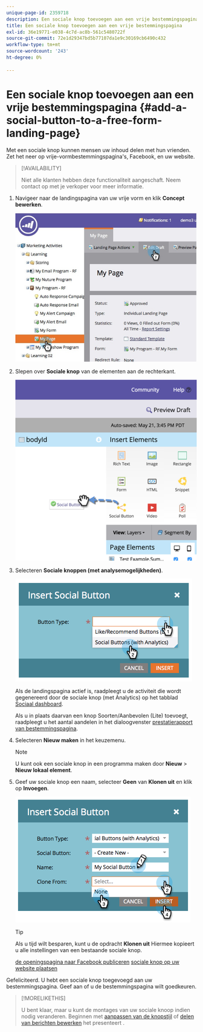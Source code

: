 ```yaml
---
unique-page-id: 2359718
description: Een sociale knop toevoegen aan een vrije bestemmingspagina - Marketo Docs - Productdocumentatie
title: Een sociale knop toevoegen aan een vrije bestemmingspagina
exl-id: 36e19771-e038-4c7d-ac8b-561c5480722f
source-git-commit: 72e1d29347bd5b77107da1e9c30169cb6490c432
workflow-type: tm+mt
source-wordcount: '243'
ht-degree: 0%

---
```


# Een sociale knop toevoegen aan een vrije bestemmingspagina {#add-a-social-button-to-a-free-form-landing-page}

Met een sociale knop kunnen mensen uw inhoud delen met hun vrienden. Zet het neer op vrije-vormbestemmingspagina&#39;s, Facebook, en uw website.

>[!AVAILABILITY]
>
>Niet alle klanten hebben deze functionaliteit aangeschaft. Neem contact op met je verkoper voor meer informatie.

1. Navigeer naar de landingspagina van uw vrije vorm en klik **Concept bewerken**.

   ![](assets/scoring.jpg)

1. Slepen over **Sociale knop** van de elementen aan de rechterkant.

   ![](assets/image2015-5-21-15-3a47-3a46.png)

1. Selecteren **Sociale knoppen (met analysemogelijkheden)**.

   ![](assets/image2014-9-17-10-3a35-3a13.png)

   Als de landingspagina actief is, raadpleegt u de activiteit die wordt gegenereerd door de sociale knop (met Analytics) op het tabblad [Sociaal dashboard](/help/marketo/product-docs/demand-generation/social/social-functions/view-social-performance.md).

   Als u in plaats daarvan een knop Soorten/Aanbevolen (Lite) toevoegt, raadpleegt u het aantal aandelen in het dialoogvenster [prestatierapport van bestemmingspagina](/help/marketo/product-docs/demand-generation/landing-pages/understanding-landing-pages/landing-page-performance-report.md).

1. Selecteren **Nieuw maken** in het keuzemenu.

   >[!NOTE]
   >
   >U kunt ook een sociale knop in een programma maken door **Nieuw** > **Nieuw lokaal element**.

1. Geef uw sociale knop een naam, selecteer **Geen** van **Klonen uit** en klik op **Invoegen**.

   ![](assets/image2014-9-17-10-3a35-3a26.png)

   >[!TIP]
   >
   >Als u tijd wilt besparen, kunt u de opdracht **Klonen uit** Hiermee kopieert u alle instellingen van een bestaande sociale knop.

   [de openingspagina naar Facebook publiceren](/help/marketo/product-docs/demand-generation/facebook/publish-landing-pages-to-facebook.md) [sociale knop op uw website plaatsen](/help/marketo/product-docs/demand-generation/social/social-functions/deploy-social-on-your-website.md)

Gefeliciteerd.  U hebt een sociale knop toegevoegd aan uw bestemmingspagina. Geef aan of u de bestemmingspagina wilt goedkeuren.

>[!MORELIKETHIS]
>
>U bent klaar, maar u kunt de montages van uw sociale knoop indien nodig veranderen. Beginnen met [aanpassen van de knopstijl](/help/marketo/product-docs/demand-generation/social/configuring-social-actions/customize-social-app-button.md) of  [delen van berichten bewerken](/help/marketo/product-docs/demand-generation/social/configuring-social-actions/configure-social-sign-up-share-flow.md) het presenteert .

